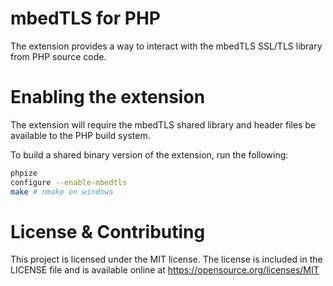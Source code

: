 mbedTLS for PHP
===============

The extension provides a way to interact with the mbedTLS SSL/TLS library from
PHP source code.

Enabling the extension
======================

The extension will require the mbedTLS shared library and header files be
available to the PHP build system.

To build a shared binary version of the extension, run the following:

```bash
phpize
configure --enable-mbedtls
make # nmake on windows
```

License & Contributing
======================

This project is licensed under the MIT license. The license is included in the
LICENSE file and is available online at https://opensource.org/licenses/MIT
